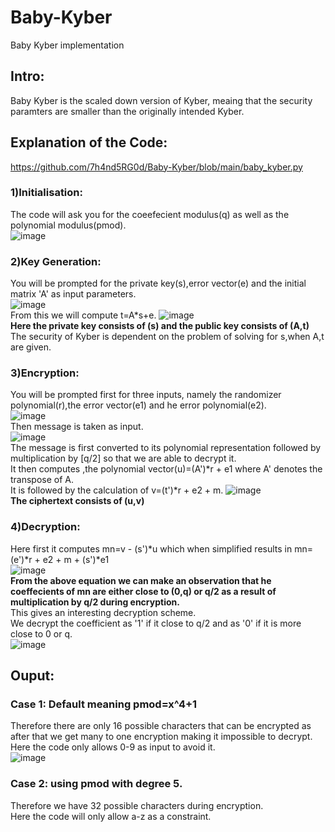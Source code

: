 # Baby-Kyber
Baby Kyber implementation

## Intro:
Baby Kyber is the scaled down version of Kyber, meaing that the security paramters are smaller than the originally intended Kyber.  

## Explanation of the Code:  
https://github.com/7h4nd5RG0d/Baby-Kyber/blob/main/baby_kyber.py  
### 1)Initialisation:  
The code will ask you for the coeefecient modulus(q) as well as the polynomial modulus(pmod).  
![image](https://github.com/7h4nd5RG0d/Baby-Kyber/assets/128285431/26da8b41-f735-4cb7-b49f-29f4526a01ce)  
### 2)Key Generation:  
You will be prompted for the private key(s),error vector(e) and the initial matrix 'A' as input parameters.  
![image](https://github.com/7h4nd5RG0d/Baby-Kyber/assets/128285431/c34a433a-3c59-4b0f-83a1-d58dbcc08224)  
From this we will compute t=A*s+e. 
![image](https://github.com/7h4nd5RG0d/Baby-Kyber/assets/128285431/ac5c84af-6ed1-4ffc-b9c2-0121e1f2fe16)  
**Here the private key consists of (s) and the public key consists of (A,t)**  
The security of Kyber is dependent on the problem of solving for s,when A,t are given.  
### 3)Encryption:  
You will be prompted first for three inputs, namely the randomizer polynomial(r),the error vector(e1) and he error polynomial(e2).  
![image](https://github.com/7h4nd5RG0d/Baby-Kyber/assets/128285431/05fd5ec4-64a1-4d40-897f-1db4137f2378)  
Then message is taken as input.  
![image](https://github.com/7h4nd5RG0d/Baby-Kyber/assets/128285431/518a48ae-42ef-4b3e-b118-f91cd79840b1)  
The message is first converted to its polynomial representation followed by multiplication by [q/2] so that we are able to decrypt it.  
It then computes ,the polynomial vector(u)=(A')*r + e1 where A' denotes the transpose of A.  
It is followed by the calculation of v=(t')*r + e2 + m.
![image](https://github.com/7h4nd5RG0d/Baby-Kyber/assets/128285431/ebf851e1-dc66-4d93-9691-e832c128d3c1)  
**The ciphertext consists of (u,v)**   
### 4)Decryption:  
Here first it computes mn=v - (s')*u  which when simplified results in mn=(e')*r + e2 + m + (s')*e1  
![image](https://github.com/7h4nd5RG0d/Baby-Kyber/assets/128285431/58f579d0-979e-4bd2-8058-2ac18c27afb0)  
**From the above equation we can make an observation that he coeffecients of mn are either close to (0,q) or q/2 as a result of multiplication by q/2 during encryption.**    
This gives an interesting decryption scheme.  
We decrypt the coefficient as '1' if it close to q/2 and as '0' if it is more close to 0 or q.  
![image](https://github.com/7h4nd5RG0d/Baby-Kyber/assets/128285431/a3401d67-d137-42ca-86c0-9c15ba6b73ad)  

## Ouput:  
### Case 1: Default meaning pmod=x^4+1  
Therefore there are only 16 possible characters that can be encrypted as after that we get many to one encryption making it impossible to decrypt.  
Here the code only allows 0-9 as input to avoid it.  
![image](https://github.com/7h4nd5RG0d/Baby-Kyber/assets/128285431/f92b9c2c-afee-4b53-9b09-f700e872bb3d)  
### Case 2: using pmod with degree 5.
Therefore we have 32 possible characters during encryption.  
Here the code will only allow a-z as a constraint.  


